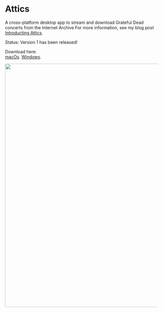 # Attics
A cross-platform desktop app to stream and download Grateful Dead concerts from the Internet Archive
For more information, see my blog post [Introducting Attics](http://zacwood.me/post/introducing-attics).

Status: Version 1 has been released!  

Download here:  
[macOs](http://zacwood.me/attics/attics.dmg). 
[Windows](http://zacwood.me/attics/attics-win.zip). 


<img src="http://zacwood.me/attics/screenshot.png" width="800" />

